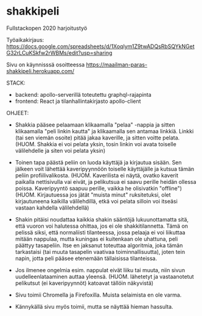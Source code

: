 # shakkipeli
Fullstackopen 2020 harjoitustyö

Työaikakirjaus: https://docs.google.com/spreadsheets/d/1Xoqlym1Z9twADQsRbSQYkNGetG32rLCuKSkfw2rWBMs/edit?usp=sharing

Sivu on käynnisssä osoitteessa https://maailman-paras-shakkipeli.herokuapp.com/

STACK:
- backend: apollo-serverillä toteutettu graphql-rajapinta
- frontend: React ja tilanhallintakirjasto apollo-client

OHJEET:

- Shakkia pääsee pelaamaan klikaamalla "pelaa" -nappia ja sitten klikaamalla "peli linkin kautta" ja klikaamalla sen antamaa linkkiä. Linkki (tai sen viemän osoite) pitää jakaa kaverille, ja sitten voitte pelata.
(HUOM. Shakkia ei voi pelata yksin, tosin linkin voi avata toiselle välilehdelle ja siten voi pelata yksin)

- Toinen tapa päästä peliin on luoda käyttäjä ja kirjautua sisään. Sen jälkeen voit lähettää kaveripyynnöön toiselle käyttäjälle ja kutsua tämän peliin profiilivalikosta.
(HUOM. Kaverilista ei näytä, ovatko kaverit paikalla nettisivulla vai eivät, ja pelikutsua ei saavu perille heidän ollessa poissa. Kaveripyyntö saapuu perille, vaikka he olisivatkin "offline")
(HUOM. Kirjautuessa jos jätät "muista minut" ruksitetuksi, olet kirjautuneena kaikilla välilehdillä, etkä voi pelata silloin voi itseäsi vastaan kahdella välilehdellä)

- Shakin pitäisi noudattaa kaikkia shakin sääntöjä lukuunottamatta sitä, että vuoron voi halutessa ohittaa, jos ei ole shakkitilannetta. Tämä on pelissä siksi, että normaliisti tilanteessa, jossa pelaaja ei voi liikuttaa mitään nappulaa, mutta kuningas ei kuitenkaan ole uhattuna, peli päättyy tasapeliin. Itse en jaksanut toteuttaa algoritmia, joka tämän tarkastaisi (tai muuta tasapelin vaativaa toiminnallisuutta), joten tein napin, jotta peli pääsee etenemään tällaisissa tilanteissa.

- Jos ilmenee ongelmia esim. nappulat eivät liiku tai muuta, niin sivun uudelleenlataaminen auttaa yleensä. (HUOM. lähetetyt ja vastaanotetut pelikutsut (ei kaveripyynnöt) katoavat tällöin näkyvistä)

- Sivu toimii Chromella ja Firefoxilla. Muista selaimista en ole varma.
- Kännykällä sivu myös toimii, mutta se näyttää hieman hassulta.
